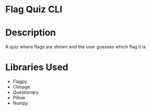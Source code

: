 # Flag Quiz CLI

# Description

A quiz where flags are shown and the user guesses which flag it is

# Libraries Used
- Flagpy
- Climage
- Questionary
- Pillow
- Numpy
